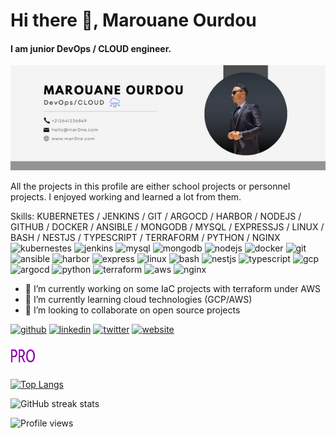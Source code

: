 # Hi there 👋, Marouane Ourdou
#### I am junior DevOps / CLOUD engineer.
![I am junior DevOps/CLOUD engineer.](./banner_mrri.png)

All the projects in this profile are either school projects or personnel projects. I enjoyed working and learned a lot from them.

Skills: KUBERNETES / JENKINS / GIT / ARGOCD / HARBOR / NODEJS / GITHUB / DOCKER / ANSIBLE / MONGODB / MYSQL / EXPRESSJS / LINUX / BASH / NESTJS / TYPESCRIPT / TERRAFORM / PYTHON / NGINX <br>
<img src='https://kubernetes.io/images/favicon.png' alt='kubernestes' height='40'>
<img src='https://upload.wikimedia.org/wikipedia/commons/thumb/e/e9/Jenkins_logo.svg/1200px-Jenkins_logo.svg.png' alt='jenkins' height='40'>
<img src='https://styles.redditmedia.com/t5_2qm6k/styles/communityIcon_dhjr6guc03x51.png' alt='mysql' height='40'>
<img src='https://1000logos.net/wp-content/uploads/2020/08/MongoDB-Emblem.jpg' alt='mongodb' height='40'>
<img src='https://the-guild.dev/blog-assets/nodejs-esm/nodejs_logo.png' alt='nodejs' height='40'>
<img src='https://developers.redhat.com/sites/default/files/styles/article_feature/public/blog/2014/05/homepage-docker-logo.png?itok=zx0e-vcP' alt='docker' height='40'>
<img src='https://avatars.githubusercontent.com/u/18133?s=200&v=4' alt='git' height='40'>
<img src='https://avatars.githubusercontent.com/u/1507452?s=200&v=4' alt='ansible' height='40'>
<img src='https://goharbor.io/img/logos/harbor-icon-color.png' alt='harbor' height='40'>
<img src='https://w7.pngwing.com/pngs/925/447/png-transparent-express-js-node-js-javascript-mongodb-node-js-text-trademark-logo.png' alt='express' height='40'>
<img src='https://upload.wikimedia.org/wikipedia/commons/thumb/3/35/Tux.svg/1200px-Tux.svg.png' alt='linux' height='40'>
<img src='https://upload.wikimedia.org/wikipedia/commons/thumb/4/4b/Bash_Logo_Colored.svg/1200px-Bash_Logo_Colored.svg.png' alt='bash' height='40'>
<img src='https://docs.nestjs.com/assets/logo-small.svg' alt='nestjs' height='40'>
<img src='https://upload.wikimedia.org/wikipedia/commons/thumb/4/4c/Typescript_logo_2020.svg/1200px-Typescript_logo_2020.svg.png' alt='typescript' height='40'>
<img src='https://cloud.google.com/_static/cloud/images/social-icon-google-cloud-1200-630.png' alt='gcp' height='40'>
<img src='https://coralogix.com/wp-content/uploads/2021/06/Argo-CD-Version-Tags-1000X1000.png' alt='argocd' height='40'>
<img src='https://upload.wikimedia.org/wikipedia/commons/thumb/c/c3/Python-logo-notext.svg/800px-Python-logo-notext.svg.png' alt='python' height='40'>
<img src='https://encrypted-tbn0.gstatic.com/images?q=tbn:ANd9GcRlns9WRA0y94VkaVYgkR7R0AC50NSG3aoRh_KD3EUwJBKKWrmk4YXUOJXCV0dYn_GS5TI&usqp=CAU' alt='terraform' height='40'>
<img src='https://datacom.com/content/dam/logos/partner-client-logos/AWS_Logo_White.png' alt='aws' height='40'>
<img src='https://pbs.twimg.com/profile_images/1293252199653371904/NUBlg7jw_400x400.jpg' alt='nginx' height='40'>



- 🔭 I’m currently working on some IaC projects with terraform under AWS
- 🌱 I’m currently learning cloud technologies (GCP/AWS) 
- 👯 I’m looking to collaborate on open source projects 


[<img src='https://cdn.jsdelivr.net/npm/simple-icons@3.0.1/icons/github.svg' alt='github' height='40'>](https://github.com/marOne-mrri)  [<img src='https://cdn.jsdelivr.net/npm/simple-icons@3.0.1/icons/linkedin.svg' alt='linkedin' height='40'>](https://www.linkedin.com/in/marouane-ourdou/)  [<img src='https://cdn.jsdelivr.net/npm/simple-icons@3.0.1/icons/twitter.svg' alt='twitter' height='40'>](https://twitter.com/__mar0ne__)  [<img src='https://cdn.jsdelivr.net/npm/simple-icons@3.0.1/icons/icloud.svg' alt='website' height='40'>](http://mar0ne.com)  

<a href='https://github.com/pricing'><img src='https://raw.githubusercontent.com/acervenky/animated-github-badges/master/assets/pro.gif' width='40' height='40'></a> 

[![Top Langs](https://github-readme-stats.vercel.app/api/top-langs/?username=mar-0ne)](https://github.com/anuraghazra/github-readme-stats)

![GitHub streak stats](https://github-readme-streak-stats.herokuapp.com/?user=mar-0ne)  

![Profile views](https://gpvc.arturio.dev/mar-0ne)  
